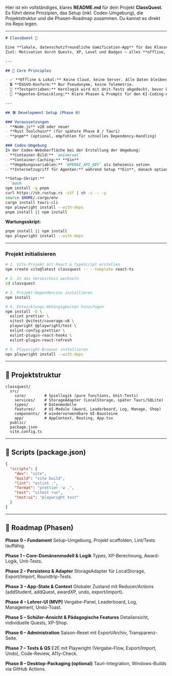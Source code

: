 Hier ist ein vollständiges, klares **README.md** für dein Projekt **ClassQuest**. Es führt deine Prinzipien, das Setup (inkl. Codex-Umgebung), die Projektstruktur und die Phasen-Roadmap zusammen. Du kannst es direkt ins Repo legen.

---

````markdown
# ClassQuest 🚀

Eine **lokale, datenschutzfreundliche Gamification-App** für das Klassenzimmer.  
Ziel: Motivation durch Quests, XP, Level und Badges – alles **offline, DSGVO-konform** und unter Kontrolle der Lehrkraft.

---

## 🌟 Core Principles

- ✅ **Offline & Lokal:** Keine Cloud, keine Server. Alle Daten bleiben auf dem Rechner.
- 🔒 **DSGVO-Konform:** Nur Pseudonyme, keine Telemetrie.
- 🧪 **Testgetrieben:** Kernlogik wird mit Unit-Tests abgedeckt, bevor UI-Features entstehen.
- 🤖 **Agenten-Entwicklung:** Klare Phasen & Prompts für den KI-Coding-Agenten.

---

## 🛠️ Development Setup (Phase 0)

### Voraussetzungen
- **Node.js** v20 oder neuer  
- **Rust Toolchain** (für spätere Phase 8 / Tauri)  
- **pnpm** (optional, empfohlen für schnelles Dependency-Handling)

### Codex-Umgebung
In der Codex-Weboberfläche bei der Erstellung der Umgebung:
- **Container-Bild:** `universal`  
- **Container-Caching:** **Ein**  
- **Umgebungsvariablen:** `OPENAI_API_KEY` als Geheimnis setzen  
- **Internetzugriff für Agenten:** während Setup **Ein**, danach optional **Aus**  

**Setup-Skript:**
```bash
npm install -g pnpm
curl https://sh.rustup.rs -sSf | sh -s -- -y
source $HOME/.cargo/env
cargo install tauri-cli
npx playwright install --with-deps
pnpm install || npm install
````

**Wartungsskript:**

```bash
pnpm install || npm install
npx playwright install --with-deps
```

---

### Projekt initialisieren

```bash
# 1. Vite-Projekt mit React & TypeScript erstellen
npm create vite@latest classquest -- --template react-ts

# 2. In das Verzeichnis wechseln
cd classquest

# 3. Projekt-Dependencies installieren
npm install

# 4. Entwicklungs-Abhängigkeiten hinzufügen
npm install -D \
  eslint prettier \
  vitest @vitest/coverage-v8 \
  playwright @playwright/test \
  eslint-config-prettier \
  eslint-plugin-react-hooks \
  eslint-plugin-react-refresh

# 5. Playwright-Browser installieren
npx playwright install --with-deps
```

---

## 📂 Projektstruktur

```
classquest/
  src/
    core/        # Spiellogik (pure functions, Unit-Tests)
    services/    # StorageAdapter (LocalStorage, später Tauri/SQLite)
    types/       # Datenmodelle
    features/    # UI-Module (Award, Leaderboard, Log, Manage, Shop)
    components/  # wiederverwendbare UI-Bausteine
    app/         # AppContext, Routing, App.tsx
  public/
  package.json
  vite.config.ts
```

---

## 📜 Scripts (package.json)

```json
{
  "scripts": {
    "dev": "vite",
    "build": "vite build",
    "lint": "eslint .",
    "format": "prettier -w .",
    "test": "vitest run",
    "test:ui": "playwright test"
  }
}
```

---

## 🧭 Roadmap (Phasen)

**Phase 0 – Fundament**
Setup-Umgebung, Projekt scaffolden, Lint/Tests lauffähig.

**Phase 1 – Core-Domänenmodell & Logik**
Types, XP-Berechnung, Award-Logik, Unit-Tests.

**Phase 2 – Persistenz & Adapter**
StorageAdapter für LocalStorage, Export/Import, Roundtrip-Tests.

**Phase 3 – App-State & Context**
Globaler Zustand mit Reducer/Actions (addStudent, addQuest, awardXP, undo, export/import).

**Phase 4 – Lehrer-UI (MVP)**
Vergabe-Panel, Leaderboard, Log, Management, Undo-Toast.

**Phase 5 – Schüler-Ansicht & Pädagogische Features**
Detailansicht, individuelle Quests, XP-Shop.

**Phase 6 – Administration**
Saison-Reset mit Export/Archiv, Transparenz-Seite.

**Phase 7 – Tests & QS**
E2E mit Playwright (Vergabe-Flow, Export/Import, Undo), Code-Review, A11y-Check.

**Phase 8 – Desktop-Packaging (optional)**
Tauri-Integration, Windows-Builds via GitHub Actions.

